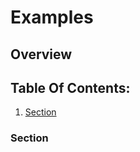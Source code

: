 # Examples
[//]: # (Additional Information on the topic goes here)

[//]: # (What will you learn)
[//]: # (Optional)
## Overview

[//]: # (Internal navigation)
## Table Of Contents:
1. [Section](#section)


[//]: # (Fill As many of these as you need. Use h4 and further here, do not include h1s, h2s or h3s.)
### Section

[//]: # (Optional Section)
[//]: # (## Read Next:)